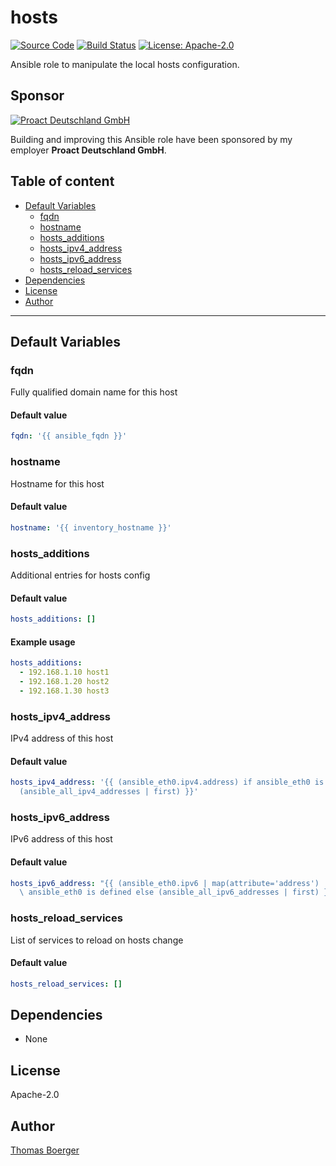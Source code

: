 # hosts

[![Source Code](https://img.shields.io/badge/github-source%20code-blue?logo=github&logoColor=white)](https://github.com/rolehippie/hosts) [![Build Status](https://img.shields.io/drone/build/rolehippie/hosts/master?logo=drone)](https://cloud.drone.io/rolehippie/hosts) [![License: Apache-2.0](https://img.shields.io/github/license/rolehippie/hosts)](https://github.com/rolehippie/hosts/blob/master/LICENSE) 

Ansible role to manipulate the local hosts configuration. 

## Sponsor 

[![Proact Deutschland GmbH](https://proact.eu/wp-content/uploads/2020/03/proact-logo.png)](https://proact.eu) 

Building and improving this Ansible role have been sponsored by my employer **Proact Deutschland GmbH**.

## Table of content

* [Default Variables](#default-variables)
  * [fqdn](#fqdn)
  * [hostname](#hostname)
  * [hosts_additions](#hosts_additions)
  * [hosts_ipv4_address](#hosts_ipv4_address)
  * [hosts_ipv6_address](#hosts_ipv6_address)
  * [hosts_reload_services](#hosts_reload_services)
* [Dependencies](#dependencies)
* [License](#license)
* [Author](#author)

---

## Default Variables

### fqdn

Fully qualified domain name for this host

#### Default value

```YAML
fqdn: '{{ ansible_fqdn }}'
```

### hostname

Hostname for this host

#### Default value

```YAML
hostname: '{{ inventory_hostname }}'
```

### hosts_additions

Additional entries for hosts config

#### Default value

```YAML
hosts_additions: []
```

#### Example usage

```YAML
hosts_additions:
  - 192.168.1.10 host1
  - 192.168.1.20 host2
  - 192.168.1.30 host3
```

### hosts_ipv4_address

IPv4 address of this host

#### Default value

```YAML
hosts_ipv4_address: '{{ (ansible_eth0.ipv4.address) if ansible_eth0 is defined else
  (ansible_all_ipv4_addresses | first) }}'
```

### hosts_ipv6_address

IPv6 address of this host

#### Default value

```YAML
hosts_ipv6_address: "{{ (ansible_eth0.ipv6 | map(attribute='address') | first) if\
  \ ansible_eth0 is defined else (ansible_all_ipv6_addresses | first) }}"
```

### hosts_reload_services

List of services to reload on hosts change

#### Default value

```YAML
hosts_reload_services: []
```

## Dependencies

* None

## License

Apache-2.0

## Author

[Thomas Boerger](https://github.com/tboerger)
